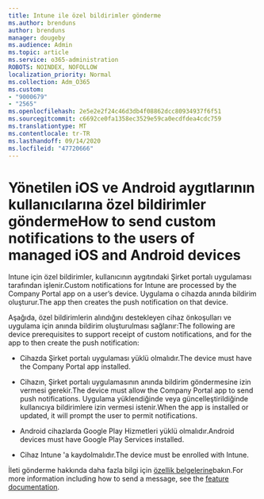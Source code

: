 ```yaml
---
title: Intune ile özel bildirimler gönderme
ms.author: brenduns
author: brenduns
manager: dougeby
ms.audience: Admin
ms.topic: article
ms.service: o365-administration
ROBOTS: NOINDEX, NOFOLLOW
localization_priority: Normal
ms.collection: Adm_O365
ms.custom:
- "9000679"
- "2565"
ms.openlocfilehash: 2e5e2e2f24c46d3db4f08862dcc80934937f6f51
ms.sourcegitcommit: c6692ce0fa1358ec3529e59ca0ecdfdea4cdc759
ms.translationtype: MT
ms.contentlocale: tr-TR
ms.lasthandoff: 09/14/2020
ms.locfileid: "47720666"
---
```

# <a name="how-to-send-custom-notifications-to-the-users-of-managed-ios-and-android-devices"></a><span data-ttu-id="fe59f-102">Yönetilen iOS ve Android aygıtlarının kullanıcılarına özel bildirimler gönderme</span><span class="sxs-lookup"><span data-stu-id="fe59f-102">How to send custom notifications to the users of managed iOS and Android devices</span></span>

<span data-ttu-id="fe59f-103">Intune için özel bildirimler, kullanıcının aygıtındaki Şirket portalı uygulaması tarafından işlenir.</span><span class="sxs-lookup"><span data-stu-id="fe59f-103">Custom notifications for Intune are processed by the Company Portal app on a user’s device.</span></span> <span data-ttu-id="fe59f-104">Uygulama o cihazda anında bildirim oluşturur.</span><span class="sxs-lookup"><span data-stu-id="fe59f-104">The app then creates the push notification on that device.</span></span>

<span data-ttu-id="fe59f-105">Aşağıda, özel bildirimlerin alındığını destekleyen cihaz önkoşulları ve uygulama için anında bildirim oluşturulması sağlanır:</span><span class="sxs-lookup"><span data-stu-id="fe59f-105">The following are device prerequisites to support receipt of custom notifications, and for the app to then create the push notification:</span></span>

- <span data-ttu-id="fe59f-106">Cihazda Şirket portalı uygulaması yüklü olmalıdır.</span><span class="sxs-lookup"><span data-stu-id="fe59f-106">The device must have the Company Portal app installed.</span></span>  

- <span data-ttu-id="fe59f-107">Cihazın, Şirket portalı uygulamasının anında bildirim göndermesine izin vermesi gerekir.</span><span class="sxs-lookup"><span data-stu-id="fe59f-107">The device must allow the Company Portal app to send push notifications.</span></span> <span data-ttu-id="fe59f-108">Uygulama yüklendiğinde veya güncelleştirildiğinde kullanıcıya bildirimlere izin vermesi istenir.</span><span class="sxs-lookup"><span data-stu-id="fe59f-108">When the app is installed or updated, it will prompt the user to permit notifications.</span></span>

- <span data-ttu-id="fe59f-109">Android cihazlarda Google Play Hizmetleri yüklü olmalıdır.</span><span class="sxs-lookup"><span data-stu-id="fe59f-109">Android devices must have Google Play Services installed.</span></span>

- <span data-ttu-id="fe59f-110">Cihaz Intune 'a kaydolmalıdır.</span><span class="sxs-lookup"><span data-stu-id="fe59f-110">The device must be enrolled with Intune.</span></span>

<span data-ttu-id="fe59f-111">İleti gönderme hakkında daha fazla bilgi için [özellik belgelerine](https://docs.microsoft.com/intune/custom-notifications)bakın.</span><span class="sxs-lookup"><span data-stu-id="fe59f-111">For more information including how to send a message, see the [feature documentation](https://docs.microsoft.com/intune/custom-notifications).</span></span>
